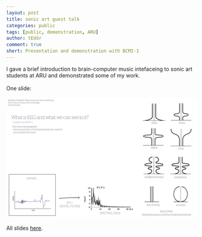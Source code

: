 ```yaml
---
layout: post
title: sonic art guest talk
categories: public
tags: [public, demonstration, ARU]
author: tEdör
comment: true
short: Presentation and demonstration with BCMI-1
---
```

I gave a brief introduction to brain-computer music intefaceing to sonic art students at ARU and demonstrated some of my work.
<br>
<br>
One slide:
<br>
<br>
![](../assets/img//2016-03-demonstration-slide.jpg)
<br>
<br>
All slides [here](../assets/doc/k_hofstadter_phd_2016_03_demonstration.pdf).
